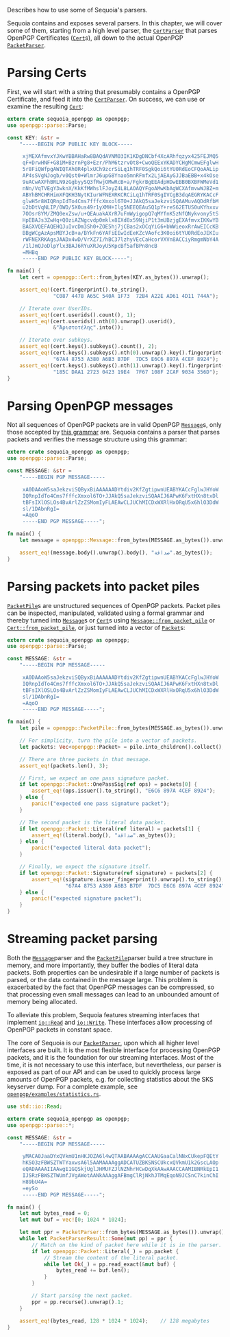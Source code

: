Describes how to use some of Sequoia's parsers.

Sequoia contains and exposes several parsers.  In this chapter, we
will cover some of them, starting from a high level parser, the
[`CertParser`] that parses OpenPGP Certificates ([`Cert`]s), all
down to the actual OpenPGP [`PacketParser`].

[`CertParser`]: ../../sequoia_openpgp/cert/struct.CertParser.html
[`Cert`]: ../../sequoia_openpgp/cert/struct.Cert.html
[`PacketParser`]: ../../sequoia_openpgp/parse/struct.PacketParser.html

# Parsing Certs

First, we will start with a string that presumably contains a
OpenPGP Certificate, and feed it into the [`CertParser`].  On
success, we can use or examine the resulting [`Cert`]:

```rust
extern crate sequoia_openpgp as openpgp;
use openpgp::parse::Parse;

const KEY: &str =
    "-----BEGIN PGP PUBLIC KEY BLOCK-----

     xjMEXAfmvxYJKwYBBAHaRw8BAQdAVNM03IK1KDgDNCbf4XcARhfqzyx425FEJMQ5
     qF+DrwHNF+G8iM+BzrnPg8+Ezr/PhM6tzrvOt8+CwoQEExYKADYCHgMCmwEFglwH
     5r8FiQWfpgAWIQTAh0R4plxUCh9zcrSiLq1hTRF0SgkQoi6tYU0RdEoCFQoAALip
     AP4sSVgNJogb/v0Qst0+WlmrJ6upG8Ynao5mnRFmfx2LjAEAyGJJBaEBB+x4kOse
     9uACwAXFhBRLN9zGgbyySQ3fRwjOMwRcB+a/FgkrBgEEAdpHDwEBB0BXBFWMeVd1
     nNn/VqTVEgY3wknX/KkKfMWhslFJoyZ4L8LAOAQYFgoAMwKbAgWCXAfmvwWJBZ+m
     ABYhBMCHRHimXFQKH3NytKIurWFNEXRKCRCiLq1hTRF0SgIVCgB3dqAEGRYKACcF
     glwH5r8WIQRnpIdTo4Cms7fffcXmxol6TO+JJAkQ5saJekzviSQAAMuvAQDdRfbM
     u2bDtVqNLIP/0WD/5X0us49r1yXMH+Ilg5NEEQEAuSQ1pY+reS62ETUS0uKYhxxv
     7OOsr8YM/ZMQ0exZsw/u+QEAuakAXrR7uFmWyigopQ7qMYfnK5zNfQNykvony5tS
     HpEBAJs3ZwHq+Q0ziAZNgcvdp0mklx8IXd8x59NjiP1t3mUBzjgEXAfmvxIKKwYB
     BAGXVQEFAQEHQJuIvcDm3Sh0+ZOE5hj7jCBas2xOCqYiG6+bWWieoxRrAwEICcKB
     BBgWCgAzApsMBYJcB+a/BYkFn6YAFiEEwIdEeKZcVAofc3K0oi6tYU0RdEoJEKIu
     rWFNEXRKAgsJAADx4wD/VrXZ7I/hBC37lzhyVEcCaHcorVXVn8ACCiyRmgmNbY4A
     /1lJmQJoDlpYlx3BAJ6RYuXRJoyU5KpcBf5afBPn8ncB
     =MHBq
     -----END PGP PUBLIC KEY BLOCK-----";

fn main() {
    let cert = openpgp::Cert::from_bytes(KEY.as_bytes()).unwrap();

    assert_eq!(cert.fingerprint().to_string(),
               "C087 4478 A65C 540A 1F73  72B4 A22E AD61 4D11 744A");

    // Iterate over UserIDs.
    assert_eq!(cert.userids().count(), 1);
    assert_eq!(cert.userids().nth(0).unwrap().userid(),
               &"Ἀριστοτέλης".into());

    // Iterate over subkeys.
    assert_eq!(cert.keys().subkeys().count(), 2);
    assert_eq!(cert.keys().subkeys().nth(0).unwrap().key().fingerprint().to_string(),
               "67A4 8753 A380 A6B3 B7DF  7DC5 E6C6 897A 4CEF 8924");
    assert_eq!(cert.keys().subkeys().nth(1).unwrap().key().fingerprint().to_string(),
               "185C DAA1 2723 0423 19E4  7F67 108F 2CAF 9034 356D");
}
```

# Parsing OpenPGP messages

Not all sequences of OpenPGP packets are in valid OpenPGP
[`Message`]s, only those accepted by [this grammar] are.  Sequoia
contains a parser that parses packets and verifies the message
structure using this grammar:

[this grammar]: https://tools.ietf.org/html/rfc4880#section-11.3
[`Message`]: ../../sequoia_openpgp/struct.Message.html

```rust
extern crate sequoia_openpgp as openpgp;
use openpgp::parse::Parse;

const MESSAGE: &str =
    "-----BEGIN PGP MESSAGE-----

     xA0DAAoW5saJekzviSQByxBiAAAAAADYtdiv2KfZgtipwnUEABYKACcFglwJHYoW
     IQRnpIdTo4Cms7fffcXmxol6TO+JJAkQ5saJekzviSQAAIJ6APwK6FxtHXn8txDl
     tBFsIXlOSLOs4BvArlZzZSMomIyFLAEAwCLJUChMICDxWXRlHxORqU5x6hlO3DdW
     sl/1DAbnRgI=
     =AqoO
     -----END PGP MESSAGE-----";

fn main() {
    let message = openpgp::Message::from_bytes(MESSAGE.as_bytes()).unwrap();

    assert_eq!(message.body().unwrap().body(), "صداقة".as_bytes());
}
```

# Parsing packets into packet piles

[`PacketPile`]s are unstructured sequences of OpenPGP packets.  Packet
piles can be inspected, manipulated, validated using a formal grammar
and thereby turned into [`Message`]s or [`Cert`]s using
[`Message::from_packet_pile`] or [`Cert::from_packet_pile`], or just
turned into a vector of [`Packet`]s:

[`PacketPile`]: ../../sequoia_openpgp/struct.PacketPile.html
[`Packet`]: ../../sequoia_openpgp/enum.Packet.html
[`Cert::from_packet_pile`]: ../../sequoia_openpgp/cert/struct.Cert.html#method.from_packet_pile
[`Message::from_packet_pile`]: ../../sequoia_openpgp/struct.Message.html#method.from_packet_pile

```rust
extern crate sequoia_openpgp as openpgp;
use openpgp::parse::Parse;

const MESSAGE: &str =
    "-----BEGIN PGP MESSAGE-----

     xA0DAAoW5saJekzviSQByxBiAAAAAADYtdiv2KfZgtipwnUEABYKACcFglwJHYoW
     IQRnpIdTo4Cms7fffcXmxol6TO+JJAkQ5saJekzviSQAAIJ6APwK6FxtHXn8txDl
     tBFsIXlOSLOs4BvArlZzZSMomIyFLAEAwCLJUChMICDxWXRlHxORqU5x6hlO3DdW
     sl/1DAbnRgI=
     =AqoO
     -----END PGP MESSAGE-----";

fn main() {
    let pile = openpgp::PacketPile::from_bytes(MESSAGE.as_bytes()).unwrap();

    // For simplicity, turn the pile into a vector of packets.
    let packets: Vec<openpgp::Packet> = pile.into_children().collect();

    // There are three packets in that message.
    assert_eq!(packets.len(), 3);

    // First, we expect an one pass signature packet.
    if let openpgp::Packet::OnePassSig(ref ops) = packets[0] {
        assert_eq!(ops.issuer().to_string(), "E6C6 897A 4CEF 8924");
    } else {
        panic!("expected one pass signature packet");
    }

    // The second packet is the literal data packet.
    if let openpgp::Packet::Literal(ref literal) = packets[1] {
        assert_eq!(literal.body(), "صداقة".as_bytes());
    } else {
        panic!("expected literal data packet");
    }

    // Finally, we expect the signature itself.
    if let openpgp::Packet::Signature(ref signature) = packets[2] {
        assert_eq!(signature.issuer_fingerprint().unwrap().to_string(),
                   "67A4 8753 A380 A6B3 B7DF  7DC5 E6C6 897A 4CEF 8924");
    } else {
        panic!("expected signature packet");
    }
}
```

# Streaming packet parsing

Both the [`Message`]parser and the [`PacketPile`]parser build a tree
structure in memory, and more importantly, they buffer the bodies of
literal data packets.  Both properties can be undesirable if a large
number of packets is parsed, or the data contained in the message
large.  This problem is exacerbated by the fact that OpenPGP messages
can be compressed, so that processing even small messages can lead to
an unbounded amount of memory being allocated.

To alleviate this problem, Sequoia features streaming interfaces that
implement [`io::Read`] and [`io::Write`].  These interfaces allow
processing of OpenPGP packets in constant space.

[`io::Read`]: https://doc.rust-lang.org/std/io/trait.Read.html
[`io::Write`]: https://doc.rust-lang.org/std/io/trait.Write.html

The core of Sequoia is our [`PacketParser`], upon which all higher
level interfaces are built.  It is the most flexible interface for
processing OpenPGP packets, and it is the foundation for our streaming
interfaces.  Most of the time, it is not necessary to use this
interface, but nevertheless, our parser is exposed as part of our API
and can be used to quickly process large amounts of OpenPGP packets,
e.g. for collecting statistics about the SKS keyserver dump.  For a
complete example, see [`openpgp/examples/statistics.rs`].

[`PacketParser`]: ../../sequoia_openpgp/parse/struct.PacketParser.html
[`openpgp/examples/statistics.rs`]: https://gitlab.com/sequoia-pgp/sequoia/blob/master/openpgp/examples/statistics.rs

```rust
use std::io::Read;

extern crate sequoia_openpgp as openpgp;
use openpgp::parse::*;

const MESSAGE: &str =
    "-----BEGIN PGP MESSAGE-----

     yMACA0JaaDYxQVkmU1nHKJOZA6l4wQTAABAAAAgACCAAUGaaCalNNxCUkepFQEtY
     hKSO3zFBWSZTWTYaxwsA6l5AAMAAAAggADCATUZBKSNSCUkcxQVkmU1k2GscLAOp
     eQADAAAAIIAAwgE1GQSkjUglJHMUFZJlNZNhrHCwDqXkAAwAAACCAAMIBNRkEpI1
     IJSRzFBWSZTWUmfJVgAWotAANkAAAggAFBmgClRjNkhJTMqEqoN9JCSnC7kinChI
     H89bU4A=
     =eySo
     -----END PGP MESSAGE-----";

fn main() {
    let mut bytes_read = 0;
    let mut buf = vec![0; 1024 * 1024];

    let mut ppr = PacketParser::from_bytes(MESSAGE.as_bytes()).unwrap();
    while let PacketParserResult::Some(mut pp) = ppr {
        // Match on the kind of packet here while it is in the parser.
        if let openpgp::Packet::Literal(_) = pp.packet {
            // Stream the content of the literal packet.
            while let Ok(_) = pp.read_exact(&mut buf) {
                bytes_read += buf.len();
            }
        }

        // Start parsing the next packet.
        ppr = pp.recurse().unwrap().1;
    }

    assert_eq!(bytes_read, 128 * 1024 * 1024);    // 128 megabytes
}
```
